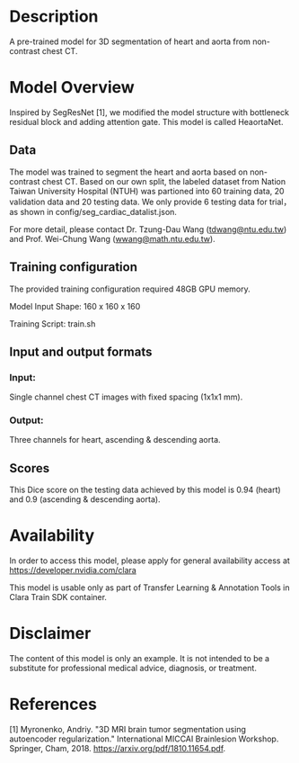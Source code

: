 # Description
A pre-trained model for 3D segmentation of heart and aorta from non-contrast chest CT.
 
# Model Overview
Inspired by SegResNet [1], we modified the model structure with bottleneck residual block and adding attention gate. This model is called HeaortaNet.

## Data
The model was trained to segment the heart and aorta based on non-contrast chest CT. Based on our own split, the labeled dataset from Nation Taiwan University Hospital (NTUH) was partioned into 60 training data, 20 validation data and 20 testing data. We only provide 6 testing data for trial，as shown in config/seg_cardiac_datalist.json. 

For more detail, please contact Dr. Tzung-Dau Wang (tdwang@ntu.edu.tw) and Prof. Wei-Chung Wang (wwang@math.ntu.edu.tw).

## Training configuration
The provided training configuration required 48GB GPU memory.

Model Input Shape: 160 x 160 x 160

Training Script: train.sh

## Input and output formats
### Input:
 Single channel chest CT images with fixed spacing (1x1x1 mm).
### Output:
 Three channels for heart, ascending & descending aorta.

## Scores
This Dice score on the testing data achieved by this model is 0.94 (heart) and 0.9 (ascending & descending aorta). 

# Availability
In order to access this model, please apply for general availability access at
https://developer.nvidia.com/clara

This model is usable only as part of Transfer Learning & Annotation Tools in Clara Train SDK container.

# Disclaimer
The content of this model is only an example.  It is not intended to be a substitute for professional medical advice, diagnosis, or treatment. 

# References
[1] Myronenko, Andriy. "3D MRI brain tumor segmentation using autoencoder regularization." International MICCAI Brainlesion Workshop. Springer, Cham, 2018. https://arxiv.org/pdf/1810.11654.pdf. 
